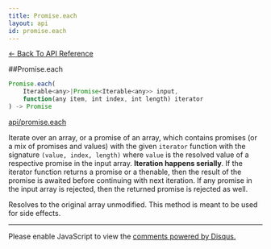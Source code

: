 ```yaml
---
title: Promise.each
layout: api
id: promise.each
---
```


[← Back To API Reference](/docs/api-reference.html)
<div class="api-code-section"><markdown>
##Promise.each

```js
Promise.each(
    Iterable<any>|Promise<Iterable<any>> input,
    function(any item, int index, int length) iterator
) -> Promise
```

[api/promise.each](unfinished-article)

Iterate over an array, or a promise of an array, which contains promises (or a mix of promises and values) with the given `iterator` function with the signature `(value, index, length)` where `value` is the resolved value of a respective promise in the input array. **Iteration happens serially**. If the iterator function returns a promise or a thenable, then the result of the promise is awaited before continuing with next iteration. If any promise in the input array is rejected, then the returned promise is rejected as well.

Resolves to the original array unmodified. This method is meant to be used for side effects. 

<hr>
</markdown></div>

<div id="disqus_thread"></div>
<script type="text/javascript">
    var disqus_title = "Promise.each";
    var disqus_shortname = "bluebirdjs";
    var disqus_identifier = "disqus-id-promise.each";

    (function() {
        var dsq = document.createElement("script"); dsq.type = "text/javascript"; dsq.async = true;
        dsq.src = "//" + disqus_shortname + ".disqus.com/embed.js";
        (document.getElementsByTagName("head")[0] || document.getElementsByTagName("body")[0]).appendChild(dsq);
    })();
</script>
<noscript>Please enable JavaScript to view the <a href="https://disqus.com/?ref_noscript" rel="nofollow">comments powered by Disqus.</a></noscript>
